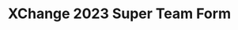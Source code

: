 ---
title: XChange 2023 Super Team Form
redirect_to: https://forms.gle/VmrJKCEvm499NVeWA
redirect_from: 
  - /XChange2023TeamForm
  - /xchange2023teamform
---